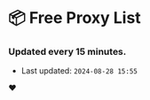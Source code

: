 # :package: Free Proxy List
### Updated every 15 minutes.

- Last updated: `2024-08-28 15:55`

:heart:

